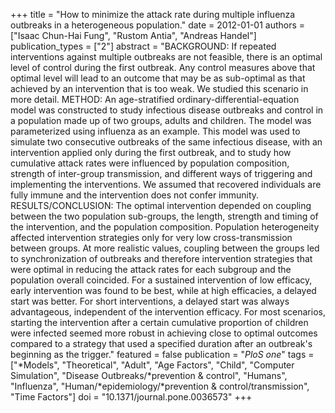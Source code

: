 +++
title = "How to minimize the attack rate during multiple influenza outbreaks in a heterogeneous population."
date = 2012-01-01
authors = ["Isaac Chun-Hai Fung", "Rustom Antia", "Andreas Handel"]
publication_types = ["2"]
abstract = "BACKGROUND: If repeated interventions against multiple outbreaks are not feasible, there is an optimal level of control during the first outbreak. Any control measures above that optimal level will lead to an outcome that may be as  sub-optimal as that achieved by an intervention that is too weak. We studied this scenario in more detail. METHOD: An age-stratified ordinary-differential-equation model was constructed to study infectious disease outbreaks and control in a population made up of two groups, adults and children. The model was parameterized using influenza as an example. This model was used to simulate two  consecutive outbreaks of the same infectious disease, with an intervention applied only during the first outbreak, and to study how cumulative attack rates  were influenced by population composition, strength of inter-group transmission,  and different ways of triggering and implementing the interventions. We assumed that recovered individuals are fully immune and the intervention does not confer  immunity. RESULTS/CONCLUSION: The optimal intervention depended on coupling between the two population sub-groups, the length, strength and timing of the intervention, and the population composition. Population heterogeneity affected intervention strategies only for very low cross-transmission between groups. At more realistic values, coupling between the groups led to synchronization of outbreaks and therefore intervention strategies that were optimal in reducing the attack rates for each subgroup and the population overall coincided. For a sustained intervention of low efficacy, early intervention was found to be best,  while at high efficacies, a delayed start was better. For short interventions, a  delayed start was always advantageous, independent of the intervention efficacy.  For most scenarios, starting the intervention after a certain cumulative proportion of children were infected seemed more robust in achieving close to optimal outcomes compared to a strategy that used a specified duration after an outbreak's beginning as the trigger."
featured = false
publication = "*PloS one*"
tags = ["*Models", "Theoretical", "Adult", "Age Factors", "Child", "Computer Simulation", "Disease Outbreaks/*prevention & control", "Humans", "Influenza", "Human/*epidemiology/*prevention & control/transmission", "Time Factors"]
doi = "10.1371/journal.pone.0036573"
+++

